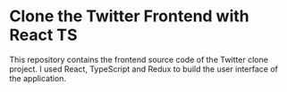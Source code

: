# Clone the Twitter Frontend with React TS

This repository contains the frontend source code of the Twitter clone project. I used React, TypeScript and Redux to build the user interface of the application.
